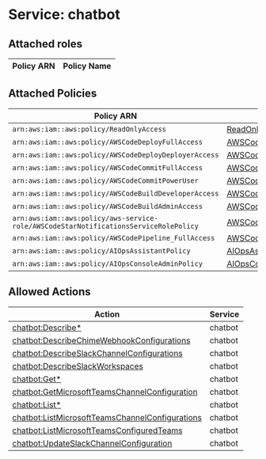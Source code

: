 # Service: chatbot

## Attached roles

| Policy ARN | Policy Name |
|------------|-------------|
## Attached Policies

| Policy ARN | Policy Name |
|------------|-------------|
| `arn:aws:iam::aws:policy/ReadOnlyAccess` | [ReadOnlyAccess](../policies.md#readonlyaccess) |
| `arn:aws:iam::aws:policy/AWSCodeDeployFullAccess` | [AWSCodeDeployFullAccess](../policies.md#awscodedeployfullaccess) |
| `arn:aws:iam::aws:policy/AWSCodeDeployDeployerAccess` | [AWSCodeDeployDeployerAccess](../policies.md#awscodedeploydeployeraccess) |
| `arn:aws:iam::aws:policy/AWSCodeCommitFullAccess` | [AWSCodeCommitFullAccess](../policies.md#awscodecommitfullaccess) |
| `arn:aws:iam::aws:policy/AWSCodeCommitPowerUser` | [AWSCodeCommitPowerUser](../policies.md#awscodecommitpoweruser) |
| `arn:aws:iam::aws:policy/AWSCodeBuildDeveloperAccess` | [AWSCodeBuildDeveloperAccess](../policies.md#awscodebuilddeveloperaccess) |
| `arn:aws:iam::aws:policy/AWSCodeBuildAdminAccess` | [AWSCodeBuildAdminAccess](../policies.md#awscodebuildadminaccess) |
| `arn:aws:iam::aws:policy/aws-service-role/AWSCodeStarNotificationsServiceRolePolicy` | [AWSCodeStarNotificationsServiceRolePolicy](../policies.md#awscodestarnotificationsservicerolepolicy) |
| `arn:aws:iam::aws:policy/AWSCodePipeline_FullAccess` | [AWSCodePipeline_FullAccess](../policies.md#awscodepipeline_fullaccess) |
| `arn:aws:iam::aws:policy/AIOpsAssistantPolicy` | [AIOpsAssistantPolicy](../policies.md#aiopsassistantpolicy) |
| `arn:aws:iam::aws:policy/AIOpsConsoleAdminPolicy` | [AIOpsConsoleAdminPolicy](../policies.md#aiopsconsoleadminpolicy) |

## Allowed Actions

| Action | Service |
|--------|---------|
| [chatbot:Describe*](../actions.md#chatbot:describeall) | chatbot |
| [chatbot:DescribeChimeWebhookConfigurations](../actions.md#chatbot:describechimewebhookconfigurations) | chatbot |
| [chatbot:DescribeSlackChannelConfigurations](../actions.md#chatbot:describeslackchannelconfigurations) | chatbot |
| [chatbot:DescribeSlackWorkspaces](../actions.md#chatbot:describeslackworkspaces) | chatbot |
| [chatbot:Get*](../actions.md#chatbot:getall) | chatbot |
| [chatbot:GetMicrosoftTeamsChannelConfiguration](../actions.md#chatbot:getmicrosoftteamschannelconfiguration) | chatbot |
| [chatbot:List*](../actions.md#chatbot:listall) | chatbot |
| [chatbot:ListMicrosoftTeamsChannelConfigurations](../actions.md#chatbot:listmicrosoftteamschannelconfigurations) | chatbot |
| [chatbot:ListMicrosoftTeamsConfiguredTeams](../actions.md#chatbot:listmicrosoftteamsconfiguredteams) | chatbot |
| [chatbot:UpdateSlackChannelConfiguration](../actions.md#chatbot:updateslackchannelconfiguration) | chatbot |